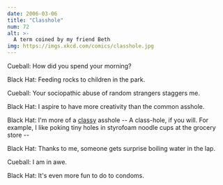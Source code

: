 ```yaml
---
date: 2006-03-06
title: "Classhole"
num: 72
alt: >-
  A term coined by my friend Beth
img: https://imgs.xkcd.com/comics/classhole.jpg
---
```

Cueball: How did you spend your morning?

Black Hat: Feeding rocks to children in the park.

Cueball: Your sociopathic abuse of random strangers staggers me.

Black Hat: I aspire to have more creativity than the common asshole.

Black Hat: I'm more of a <u>classy</u> asshole -- A class-hole, if you will. For example, I like poking tiny holes in styrofoam noodle cups at the grocery store --

Black Hat: Thanks to me, someone gets surprise boiling water in the lap.

Cueball: I am in awe.

Black Hat: It's even more fun to do to condoms.